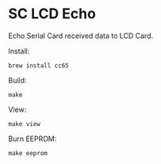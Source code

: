 SC LCD Echo
===========

Echo Serial Card received data to LCD Card.

Install:

    brew install cc65

Build:

    make

View:

    make view

Burn EEPROM:

    make eeprom
